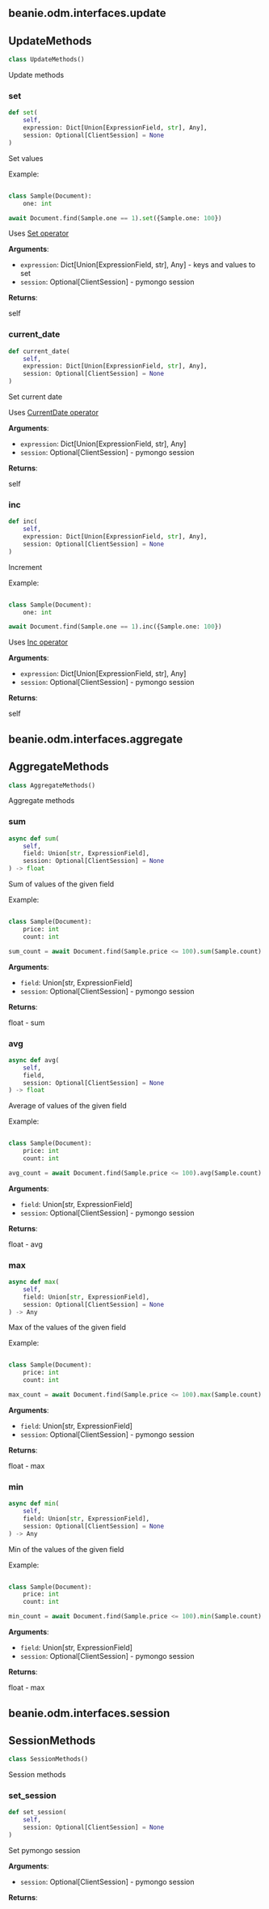 ## beanie.odm.interfaces.update

## UpdateMethods

```python
class UpdateMethods()
```

Update methods

### set

```python
def set(
	self, 
	expression: Dict[Union[ExpressionField, str], Any], 
	session: Optional[ClientSession] = None
)
```

Set values

Example:

```python

class Sample(Document):
    one: int

await Document.find(Sample.one == 1).set({Sample.one: 100})

```

Uses [Set operator](https://roman-right.github.io/beanie/api/operators/update/#set)

**Arguments**:

- `expression`: Dict[Union[ExpressionField, str], Any] - keys and
values to set
- `session`: Optional[ClientSession] - pymongo session

**Returns**:

self

### current\_date

```python
def current_date(
	self, 
	expression: Dict[Union[ExpressionField, str], Any], 
	session: Optional[ClientSession] = None
)
```

Set current date

Uses [CurrentDate operator](https://roman-right.github.io/beanie/api/operators/update/#currentdate)

**Arguments**:

- `expression`: Dict[Union[ExpressionField, str], Any]
- `session`: Optional[ClientSession] - pymongo session

**Returns**:

self

### inc

```python
def inc(
	self, 
	expression: Dict[Union[ExpressionField, str], Any], 
	session: Optional[ClientSession] = None
)
```

Increment

Example:

```python

class Sample(Document):
    one: int

await Document.find(Sample.one == 1).inc({Sample.one: 100})

```

Uses [Inc operator](https://roman-right.github.io/beanie/api/operators/update/#inc)

**Arguments**:

- `expression`: Dict[Union[ExpressionField, str], Any]
- `session`: Optional[ClientSession] - pymongo session

**Returns**:

self

## beanie.odm.interfaces.aggregate

## AggregateMethods

```python
class AggregateMethods()
```

Aggregate methods

### sum

```python
async def sum(
	self, 
	field: Union[str, ExpressionField], 
	session: Optional[ClientSession] = None
) -> float
```

Sum of values of the given field

Example:

```python

class Sample(Document):
    price: int
    count: int

sum_count = await Document.find(Sample.price <= 100).sum(Sample.count)

```

**Arguments**:

- `field`: Union[str, ExpressionField]
- `session`: Optional[ClientSession] - pymongo session

**Returns**:

float - sum

### avg

```python
async def avg(
	self, 
	field, 
	session: Optional[ClientSession] = None
) -> float
```

Average of values of the given field

Example:

```python

class Sample(Document):
    price: int
    count: int

avg_count = await Document.find(Sample.price <= 100).avg(Sample.count)
```

**Arguments**:

- `field`: Union[str, ExpressionField]
- `session`: Optional[ClientSession] - pymongo session

**Returns**:

float - avg

### max

```python
async def max(
	self, 
	field: Union[str, ExpressionField], 
	session: Optional[ClientSession] = None
) -> Any
```

Max of the values of the given field

Example:

```python

class Sample(Document):
    price: int
    count: int

max_count = await Document.find(Sample.price <= 100).max(Sample.count)
```

**Arguments**:

- `field`: Union[str, ExpressionField]
- `session`: Optional[ClientSession] - pymongo session

**Returns**:

float - max

### min

```python
async def min(
	self, 
	field: Union[str, ExpressionField], 
	session: Optional[ClientSession] = None
) -> Any
```

Min of the values of the given field

Example:

```python

class Sample(Document):
    price: int
    count: int

min_count = await Document.find(Sample.price <= 100).min(Sample.count)
```

**Arguments**:

- `field`: Union[str, ExpressionField]
- `session`: Optional[ClientSession] - pymongo session

**Returns**:

float - max

## beanie.odm.interfaces.session

## SessionMethods

```python
class SessionMethods()
```

Session methods

### set\_session

```python
def set_session(
	self, 
	session: Optional[ClientSession] = None
)
```

Set pymongo session

**Arguments**:

- `session`: Optional[ClientSession] - pymongo session

**Returns**:



